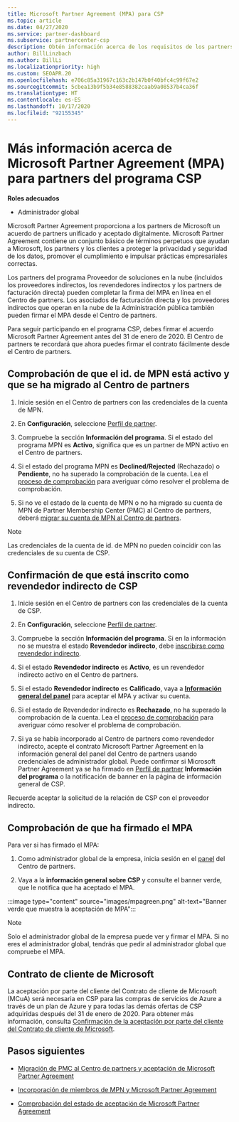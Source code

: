 ```yaml
---
title: Microsoft Partner Agreement (MPA) para CSP
ms.topic: article
ms.date: 04/27/2020
ms.service: partner-dashboard
ms.subservice: partnercenter-csp
description: Obtén información acerca de los requisitos de los partners de CSP de Microsoft para firmar y verificar este acuerdo Microsoft Partner Agreement (MPA) unificado y aceptado digitalmente.
author: BillLinzbach
ms.author: BillLi
ms.localizationpriority: high
ms.custom: SEOAPR.20
ms.openlocfilehash: e706c85a31967c163c2b147b0f40bfc4c99f67e2
ms.sourcegitcommit: 5cbea13b9f5b34e8588382caab9a08537b4ca36f
ms.translationtype: HT
ms.contentlocale: es-ES
ms.lasthandoff: 10/17/2020
ms.locfileid: "92155345"
---
```

# <a name="learn-about-the-microsoft-partner-agreement-mpa-for-csp-program-partners"></a>Más información acerca de Microsoft Partner Agreement (MPA) para partners del programa CSP

**Roles adecuados**

- Administrador global

Microsoft Partner Agreement proporciona a los partners de Microsoft un acuerdo de partners unificado y aceptado digitalmente. Microsoft Partner Agreement contiene un conjunto básico de términos perpetuos que ayudan a Microsoft, los partners y los clientes a proteger la privacidad y seguridad de los datos, promover el cumplimiento e impulsar prácticas empresariales correctas.

Los partners del programa Proveedor de soluciones en la nube (incluidos los proveedores indirectos, los revendedores indirectos y los partners de facturación directa) pueden completar la firma del MPA en línea en el Centro de partners. Los asociados de facturación directa y los proveedores indirectos que operan en la nube de la Administración pública también pueden firmar el MPA desde el Centro de partners.

Para seguir participando en el programa CSP, debes firmar el acuerdo Microsoft Partner Agreement antes del 31 de enero de 2020. El Centro de partners te recordará que ahora puedes firmar el contrato fácilmente desde el Centro de partners.

## <a name="verify-your-mpn-id-is-active-and-migrated-to-partner-center"></a>Comprobación de que el id. de MPN está activo y que se ha migrado al Centro de partners

1. Inicie sesión en el Centro de partners con las credenciales de la cuenta de MPN.
 
1. En **Configuración**, seleccione [Perfil de partner](https://partner.microsoft.com/pcv/accountsettings/connectedpartnerprofile).

1. Compruebe la sección **Información del programa**. Si el estado del programa MPN es **Activo**, significa que es un partner de MPN activo en el Centro de partners.
 
1. Si el estado del programa MPN es **Declined/Rejected** (Rechazado) o **Pendiente**, no ha superado la comprobación de la cuenta. Lea el [proceso de comprobación](verification-responses.md) para averiguar cómo resolver el problema de comprobación.

1. Si no ve el estado de la cuenta de MPN o no ha migrado su cuenta de MPN de Partner Membership Center (PMC) al Centro de partners, deberá [migrar su cuenta de MPN al Centro de partners](move-pmc-pc-map.md).

>[!NOTE]
>Las credenciales de la cuenta de id. de MPN no pueden coincidir con las credenciales de su cuenta de CSP.

## <a name="confirm-you-are-enrolled-as-a-csp-indirect-reseller"></a>Confirmación de que está inscrito como revendedor indirecto de CSP

1. Inicie sesión en el Centro de partners con las credenciales de la cuenta de CSP.

1. En **Configuración**, seleccione [Perfil de partner](https://partner.microsoft.com/pcv/accountsettings/partnerprofile).

1. Compruebe la sección **Información del programa**. Si en la información no se muestra el estado **Revendedor indirecto**, debe [inscribirse como revendedor indirecto](https://partner.microsoft.com/cloud-solution-provider/whats-required).

1. Si el estado **Revendedor indirecto** es **Activo**, es un revendedor indirecto activo en el Centro de partners.
 
4. Si el estado **Revendedor indirecto** es **Calificado**, vaya a [**Información general del panel**](https://partner.microsoft.com/pcv/dashboard/overview) para aceptar el MPA y activar su cuenta.
 
1. Si el estado de Revendedor indirecto es **Rechazado**, no ha superado la comprobación de la cuenta. Lea el [proceso de comprobación](verification-responses.md) para averiguar cómo resolver el problema de comprobación.

1. Si ya se había incorporado al Centro de partners como revendedor indirecto, acepte el contrato Microsoft Partner Agreement en la información general del panel del Centro de partners usando credenciales de administrador global. Puede confirmar si Microsoft Partner Agreement ya se ha firmado en [Perfil de partner](https://partner.microsoft.com/pcv/accountsettings/partnerprofile) **Información del programa** o la notificación de banner en la página de información general de CSP.

Recuerde aceptar la solicitud de la relación de CSP con el proveedor indirecto.

## <a name="verify-that-you-have-signed-the-mpa"></a>Comprobación de que ha firmado el MPA

Para ver si has firmado el MPA:

1. Como administrador global de la empresa, inicia sesión en el [panel](https://partner.microsoft.com/dashboard/home) del Centro de partners.

2. Vaya a la **información general sobre CSP** y consulte el banner verde, que le notifica que ha aceptado el MPA.
 
:::image type="content" source="images/mpagreen.png" alt-text="Banner verde que muestra la aceptación de MPA":::

>[!NOTE]
>Solo el administrador global de la empresa puede ver y firmar el MPA. Si no eres el administrador global, tendrás que pedir al administrador global que compruebe el MPA.

## <a name="microsoft-customer-agreement"></a>Contrato de cliente de Microsoft

La aceptación por parte del cliente del Contrato de cliente de Microsoft (MCuA) será necesaria en CSP para las compras de servicios de Azure a través de un plan de Azure y para todas las demás ofertas de CSP adquiridas después del 31 de enero de 2020. Para obtener más información, consulta [Confirmación de la aceptación por parte del cliente del Contrato de cliente de Microsoft](confirm-customer-agreement.md).

## <a name="next-steps"></a>Pasos siguientes

- [Migración de PMC al Centro de partners y aceptación de Microsoft Partner Agreement](https://assetsprod.microsoft.com/mpn/migrate-pmc-pc-mpa-guide.pptx)

- [Incorporación de miembros de MPN y Microsoft Partner Agreement](https://assetsprod.microsoft.com/mpn/onboard-pc-csp-mpn-mpa-guide.pptx)

- [Comprobación del estado de aceptación de Microsoft Partner Agreement](https://assetsprod.microsoft.com/mpn/verify-mpa-acceptance-status.pptx)
